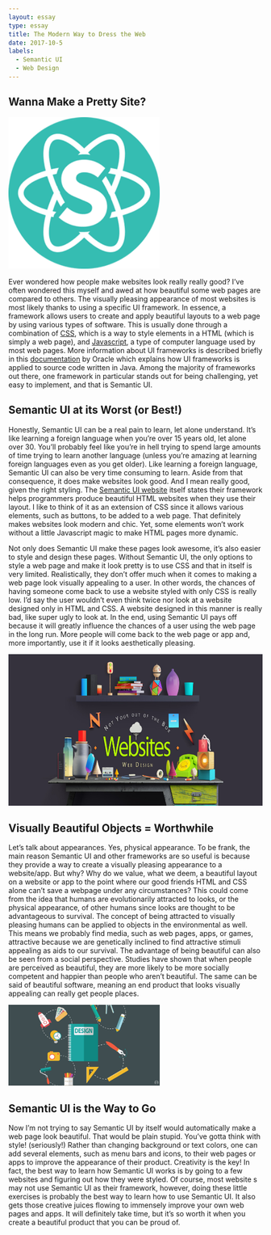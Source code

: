 ```yaml
---
layout: essay
type: essay
title: The Modern Way to Dress the Web
date: 2017-10-5
labels:
  - Semantic UI
  - Web Design
---
```


## Wanna Make a Pretty Site?

<img class="ui left floated image" height="300" src="../images/semantic-ui.png">

Ever wondered how people make websites look really really good? I’ve often wondered 
this myself and awed at how beautiful some web pages are compared to others. The 
visually pleasing appearance of most websites is most likely thanks to using a 
specific UI framework. In essence, a framework allows users to create and apply 
beautiful layouts to a web page by using various types of software. This is usually 
done through a combination of [CSS](https://www.w3schools.com/css/css_intro.asp), 
which is a way to style elements in a HTML (which is simply a web page), 
and [Javascript](https://www.w3schools.com/js/), a type of computer language used 
by most web pages. More information about UI frameworks is described briefly in this 
[documentation](https://docs.oracle.com/cd/E12517_01/back_office/pdf/141/html/pos_impg2/uiframework.htm) 
by Oracle which explains how UI frameworks is applied to source code written in Java. 
Among the majority of frameworks out there, one framework in particular stands out for
being challenging, yet easy to implement, and that is Semantic UI.

## Semantic UI at its Worst (or Best!)

Honestly, Semantic UI can be a real pain to learn, let alone understand. It’s like 
learning a foreign language when you’re over 15 years old, let alone over 30. You’ll 
probably feel like you’re in hell trying to spend large amounts of time trying to 
learn another language (unless you’re amazing at learning foreign languages even as 
you get older). Like learning a foreign language, Semantic UI can also be very time 
consuming to learn. Aside from that consequence, it does make websites look good. 
And I mean really good, given the right styling. The [Semantic UI website](https://semantic-ui.com/) 
itself states their framework helps programmers produce beautiful HTML websites when 
they use their layout. I like to think of it as an extension of CSS since it allows 
various elements, such as buttons, to be added to a web page. That definitely makes 
websites look modern and chic. Yet, some elements won’t work without a little 
Javascript magic to make HTML pages more dynamic. 

Not only does Semantic UI make these pages look awesome, it’s also easier to style and 
design these pages. Without Semantic UI, the only options to style a web page and make 
it look pretty is to use CSS and that in itself is very limited. Realistically, they 
don’t offer much when it comes to making a web page look visually appealing to a user. 
In other words, the chances of having someone come back to use a website styled with 
only CSS is really low. I’d say the user wouldn’t even think twice nor look at a 
website designed only in HTML and CSS. A website designed in this manner is really bad, 
like super ugly to look at. In the end, using Semantic UI pays off because it will 
greatly influence the chances of a user using the web page in the long run. More people
will come back to the web page or app and, more importantly, use it if it looks 
aesthetically pleasing.       

<p align="center">
  <img height="300" src="../images/web-design.jpg">
</p>

## Visually Beautiful Objects = Worthwhile

Let’s talk about appearances. Yes, physical appearance. To be frank, the main reason 
Semantic UI and other frameworks are so useful is because they provide a way to create
a visually pleasing appearance to a website/app. But why? Why do we value, what we deem,
a beautiful layout on a website or app to the point where our good friends HTML and CSS 
alone can’t save a webpage under any circumstances? This could come from the idea that
humans are evolutionarily attracted to looks, or the physical appearance, of other humans
since looks are thought to be advantageous to survival. The concept of being attracted 
to visually pleasing humans can be applied to objects in the environmental as well. 
This means we probably find media, such as web pages, apps, or games, attractive 
because we are genetically inclined to find attractive stimuli appealing as aids to our 
survival. The advantage of being beautiful can also be seen from a social perspective. 
Studies have shown that when people are perceived as beautiful, they are more likely to
be more socially competent and happier than people who aren’t beautiful. The same can be
said of beautiful software, meaning an end product that looks visually appealing can 
really get people places. 

<img class="ui right floated image" width="300" src="../images/web-design2.jpg">

## Semantic UI is the Way to Go

Now I’m not trying to say Semantic UI by itself would automatically make a web page look
beautiful. That would be plain stupid. You’ve gotta think with style! (seriously!) 
Rather than changing background or text colors, one can add several elements, such as 
menu bars and icons, to their web pages or apps to improve the appearance of their 
product. Creativity is the key! In fact, the best way to learn how Semantic UI works is 
by going to a few websites and figuring out how they were styled. Of course, most website
s may not use Semantic UI as their framework, however, doing these little exercises is 
probably the best way to learn how to use Semantic UI. It also gets those creative juices
flowing to immensely improve your own web pages and apps. It will definitely take time, 
but it’s so worth it when you create a beautiful product that you can be proud of. 
